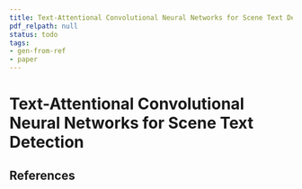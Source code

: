 ```yaml
---
title: Text-Attentional Convolutional Neural Networks for Scene Text Detection
pdf_relpath: null
status: todo
tags:
- gen-from-ref
- paper
---
```


# Text-Attentional Convolutional Neural Networks for Scene Text Detection

## References
